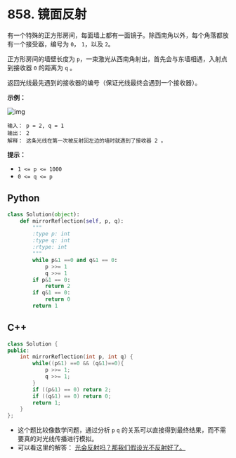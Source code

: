 # 858. 镜面反射

有一个特殊的正方形房间，每面墙上都有一面镜子。除西南角以外，每个角落都放有一个接受器，编号为 `0`， `1`，以及 `2`。

正方形房间的墙壁长度为 `p`，一束激光从西南角射出，首先会与东墙相遇，入射点到接收器 `0` 的距离为 `q` 。

返回光线最先遇到的接收器的编号（保证光线最终会遇到一个接收器）。

**示例：**

![img](https://aliyun-lc-upload.oss-cn-hangzhou.aliyuncs.com/aliyun-lc-upload/uploads/2018/06/22/reflection.png)

```
输入： p = 2, q = 1
输出： 2
解释： 这条光线在第一次被反射回左边的墙时就遇到了接收器 2 。
```

**提示：**

- `1 <= p <= 1000`
- `0 <= q <= p`



## Python

```python
class Solution(object):
    def mirrorReflection(self, p, q):
        """
        :type p: int
        :type q: int
        :rtype: int
        """
        while p&1 ==0 and q&1 == 0:
            p >>= 1
            q >>= 1
        if p&1 == 0:
            return 2
        if q&1 == 0:
            return 0
        return 1
```

## C++

```c++
class Solution {
public:
    int mirrorReflection(int p, int q) {
        while((p&1) ==0 && (q&1)==0){
            p >>= 1;
            q >>= 1;
        }
        if ((p&1) == 0) return 2;
        if ((q&1) == 0) return 0;
        return 1;
    }
};
```

- 这个题比较像数学问题，通过分析 `p` `q` 的关系可以直接得到最终结果，而不需要真的对光线传播进行模拟。
- 可以看这里的解答： [光会反射吗？那我们假设光不反射好了。](https://leetcode.cn/problems/mirror-reflection/solutions/480941/guang-hui-fan-she-ma-na-wo-men-jia-she-guang-bu-fa/)

